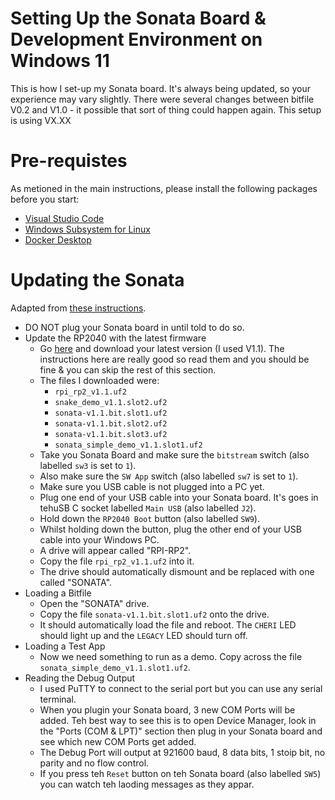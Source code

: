 # Setting Up the Sonata Board & Development Environment on Windows 11
This is how I set-up my Sonata board. It's always being updated, so your experience may vary slightly. There were several changes between bitfile V0.2 and V1.0 - it possible that sort of thing could happen again.
This setup is using VX.XX

# Pre-requistes
As metioned in the main instructions, please install the following packages before you start:
* [Visual Studio Code](https://apps.microsoft.com/detail/XP9KHM4BK9FZ7Q?hl=en-GB&gl=GB&ocid=pdpshare)
* [Windows Subsystem for Linux](https://learn.microsoft.com/en-us/windows/wsl/install)
* [Docker Desktop](https://docs.docker.com/desktop/setup/install/windows-install/)

# Updating the Sonata
Adapted from [these instructions](https://lowrisc.github.io/sonata-system/doc/guide/updating-system.html).
* DO NOT plug your Sonata board in until told to do so.
* Update the RP2040 with the latest firmware
  * Go [here](https://github.com/lowRISC/sonata-system/releases) and download your latest version (I used V1.1). The instructions here are really good so read them and you should be fine & you can skip the rest of this section.
  * The files I downloaded were:
    * `rpi_rp2_v1.1.uf2`
    * `snake_demo_v1.1.slot2.uf2`
    * `sonata-v1.1.bit.slot1.uf2`
    * `sonata-v1.1.bit.slot2.uf2`
    * `sonata-v1.1.bit.slot3.uf2`
    * `sonata_simple_demo_v1.1.slot1.uf2`
  * Take you Sonata Board and make sure the `bitstream` switch (also labelled `sw3` is set to `1`).
  * Also make sure the `SW App` switch (also labelled `sw7` is set to `1`).
  * Make sure you USB cable is not plugged into a PC yet.
  * Plug one end of your USB cable into your Sonata board. It's goes in tehuSB C socket labelled `Main USB` (also labelled `J2`).
  * Hold down the `RP2040 Boot` button (also labelled `SW9`).
  * Whilst holding down the button, plug the other end of your USB cable into your Windows PC.
  * A drive will appear called "RPI-RP2".
  * Copy the file `rpi_rp2_v1.1.uf2` into it.
  * The drive should automatically dismount and be replaced with one called "SONATA".
* Loading a Bitfile
  * Open the "SONATA" drive.
  * Copy the file `sonata-v1.1.bit.slot1.uf2` onto the drive.
  * It should automatically load the file and reboot. The `CHERI` LED should light up and the `LEGACY` LED should turn off.
* Loading a Test App
  * Now we need something to run as a demo. Copy across the file `sonata_simple_demo_v1.1.slot1.uf2`.
* Reading the Debug Output
  * I used PuTTY to connect to the serial port but you can use any serial terminal.
  * When you plugin your Sonata board, 3 new COM Ports will be added. Teh best way to see this is to open Device Manager, look in the "Ports (COM & LPT)" section then plug in your Sonata board and see which new COM Ports get added.
  * The Debug Port will output at 921600 baud, 8 data bits, 1 stoip bit, no parity and no flow control.
  * If you press teh `Reset` button on teh Sonata board (also labelled `SW5`) you can watch teh laoding messages as they appar.

